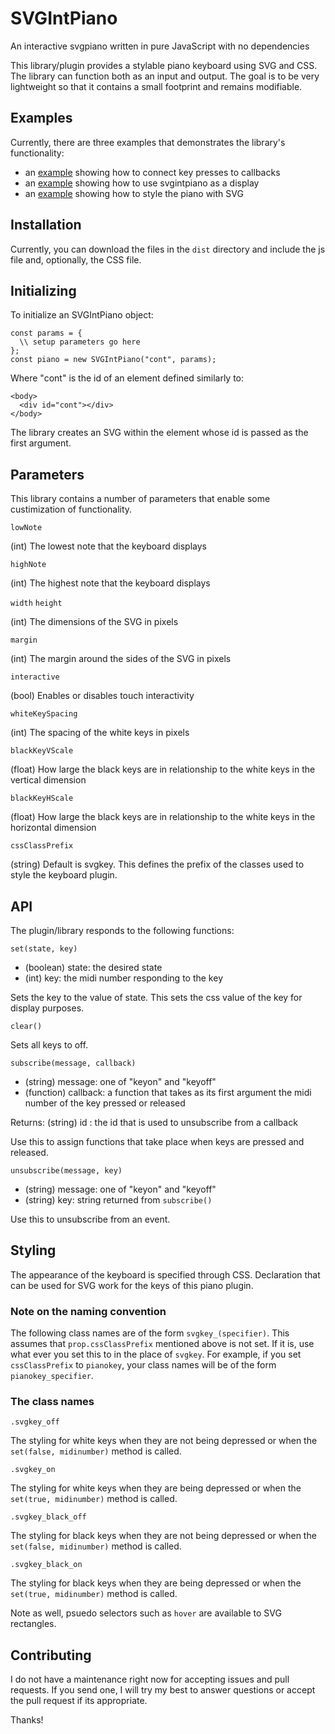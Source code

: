 # SVGIntPiano

An interactive svgpiano written in pure JavaScript with no dependencies

This library/plugin provides a stylable piano keyboard using SVG and CSS. The library
can function both as an input and output. The goal is to be very lightweight so that it contains a small footprint and remains modifiable. 

## Examples

Currently, there are three examples that demonstrates the library's functionality:

- an [example](https://tmroyal.github.io/svgintpiano/examples/eventSubscription.html) showing how to connect key presses to callbacks
- an [example](https://tmroyal.github.io/svgintpiano/examples/chordDisplayer.html) showing how to use svgintpiano as a display
- an [example](https://tmroyal.github.io/svgintpiano/examples/keyboardStyling.html) showing how to style the piano with SVG

## Installation

Currently, you can download the files in the `dist` directory and include the js file and, optionally, the CSS file.

## Initializing

To initialize an SVGIntPiano object:

```
const params = {
  \\ setup parameters go here
};
const piano = new SVGIntPiano("cont", params);
```

Where "cont" is the id of an element defined similarly to:

```
<body>
  <div id="cont"></div>
</body>
```

The library creates an SVG within the element whose id is passed as the first argument.

## Parameters

This library contains a number of parameters that enable some custimization of functionality.

```lowNote```

(int) The lowest note that the keyboard displays

```highNote```

(int) The highest note that the keyboard displays

```width```
```height```

(int) The dimensions of the SVG in pixels

```margin```

(int) The margin around the sides of the SVG in pixels

```interactive```

(bool) Enables or disables touch interactivity

```whiteKeySpacing```

(int) The spacing of the white keys in pixels

```blackKeyVScale```

(float) How large the black keys are in relationship to the white keys in the 
vertical dimension

```blackKeyHScale```

(float) How large the black keys are in relationship to the white keys in the 
horizontal dimension

```cssClassPrefix```

(string) Default is svgkey. This defines the prefix of the classes used to style the 
keyboard plugin.

## API

The plugin/library responds to the following functions:

```set(state, key)```

- (boolean) state: the desired state
- (int) key: the midi number responding to the key

Sets the key to the value of state. This sets the css value of the key for display purposes.

```clear()```

Sets all keys to off.

```subscribe(message, callback)```

- (string) message: one of "keyon" and "keyoff"
- (function) callback: a function that takes as its first argument the
  midi number of the key pressed or released

Returns: (string) id : the id that is used to unsubscribe from a callback

Use this to assign functions that take place when keys are pressed and released.

```unsubscribe(message, key)```
- (string) message: one of "keyon" and "keyoff"
- (string) key: string returned from `subscribe()`

Use this to unsubscribe from an event.

## Styling

The appearance of the keyboard is specified through CSS. Declaration that can be used for
SVG work for the keys of this piano plugin.

### Note on the naming convention 

The following class names are of the form ```svgkey_(specifier)```. This assumes that ```prop.cssClassPrefix``` mentioned above is not set. If it is, use what ever you set this to in the place of ```svgkey```. For example, if you set ```cssClassPrefix``` to ```pianokey```, your class names will be of the form ```pianokey_specifier```.

### The class names

```.svgkey_off```

The styling for white keys when they are not being depressed or when the ```set(false, midinumber)``` method is called.

```.svgkey_on```

The styling for white keys when they are being depressed or when the ```set(true, midinumber)``` method is called.

```.svgkey_black_off```

The styling for black keys when they are not being depressed or when the ```set(false, midinumber)``` method is called.

```.svgkey_black_on```

The styling for black keys when they are being depressed or when the ```set(true, midinumber)``` method is called.

Note as well, psuedo selectors such as ```hover``` are available to SVG rectangles.

## Contributing

I do not have a maintenance right now for accepting issues and pull requests. If you send one, I will try my best to answer questions or accept the pull request if its appropriate.

Thanks!
